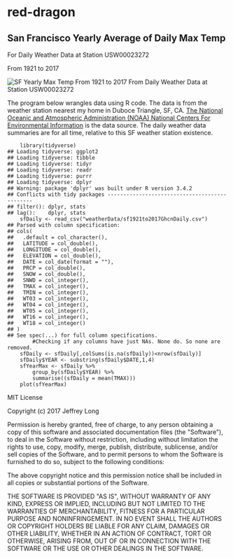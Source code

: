 # red-dragon

## San Francisco Yearly Average of Daily Max Temp 

For Daily Weather Data at Station USW00023272

From 1921 to 2017 

![SF Yearly Max Temp From 1921 to 2017 From Daily Weather Data at Station USW00023272](https://github.com/jeffreyCarlLong/red-dragon/sfYealyMaxDailyTemp.png)

The program below wrangles data using R code. The data is from the weather station nearest my home in Duboce Triangle, SF, CA. [The National Oceanic and Atmospheric Administration (NOAA) National Centers For Environmental Information](https://www.ncdc.noaa.gov/) is the data source. The daily weather data summaries are for all time, relative to this SF weather station existence.

```{r}
    library(tidyverse)
## Loading tidyverse: ggplot2
## Loading tidyverse: tibble
## Loading tidyverse: tidyr
## Loading tidyverse: readr
## Loading tidyverse: purrr
## Loading tidyverse: dplyr
## Warning: package 'dplyr' was built under R version 3.4.2
## Conflicts with tidy packages ----------------------------------------------
## filter(): dplyr, stats
## lag():    dplyr, stats
    sfDaily <- read_csv("weatherData/sf1921to2017GhcnDaily.csv")
## Parsed with column specification:
## cols(
##   .default = col_character(),
##   LATITUDE = col_double(),
##   LONGITUDE = col_double(),
##   ELEVATION = col_double(),
##   DATE = col_date(format = ""),
##   PRCP = col_double(),
##   SNOW = col_double(),
##   SNWD = col_integer(),
##   TMAX = col_integer(),
##   TMIN = col_integer(),
##   WT03 = col_integer(),
##   WT04 = col_integer(),
##   WT05 = col_integer(),
##   WT16 = col_integer(),
##   WT18 = col_integer()
## )
## See spec(...) for full column specifications.
        #Checking if any columns have just NAs. None do. So none are removed.
    sfDaily <- sfDaily[,colSums(is.na(sfDaily))<nrow(sfDaily)]
    sfDaily$YEAR <- substring(sfDaily$DATE,1,4)
    sfYearMax <- sfDaily %>%
        group_by(sfDaily$YEAR) %>%
        summarise((sfDaily = mean(TMAX)))
    plot(sfYearMax)
```

MIT License

Copyright (c) 2017 Jeffrey Long

Permission is hereby granted, free of charge, to any person obtaining a copy
of this software and associated documentation files (the "Software"), to deal
in the Software without restriction, including without limitation the rights
to use, copy, modify, merge, publish, distribute, sublicense, and/or sell
copies of the Software, and to permit persons to whom the Software is
furnished to do so, subject to the following conditions:

The above copyright notice and this permission notice shall be included in all
copies or substantial portions of the Software.

THE SOFTWARE IS PROVIDED "AS IS", WITHOUT WARRANTY OF ANY KIND, EXPRESS OR
IMPLIED, INCLUDING BUT NOT LIMITED TO THE WARRANTIES OF MERCHANTABILITY,
FITNESS FOR A PARTICULAR PURPOSE AND NONINFRINGEMENT. IN NO EVENT SHALL THE
AUTHORS OR COPYRIGHT HOLDERS BE LIABLE FOR ANY CLAIM, DAMAGES OR OTHER
LIABILITY, WHETHER IN AN ACTION OF CONTRACT, TORT OR OTHERWISE, ARISING FROM,
OUT OF OR IN CONNECTION WITH THE SOFTWARE OR THE USE OR OTHER DEALINGS IN THE
SOFTWARE.
